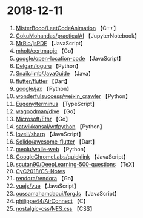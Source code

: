 # 2018-12-11

1. [MisterBooo/LeetCodeAnimation](https://github.com/MisterBooo/LeetCodeAnimation) 【C++】
2. [GokuMohandas/practicalAI](https://github.com/GokuMohandas/practicalAI) 【JupyterNotebook】
3. [MrRio/jsPDF](https://github.com/MrRio/jsPDF) 【JavaScript】
4. [mholt/certmagic](https://github.com/mholt/certmagic) 【Go】
5. [google/open-location-code](https://github.com/google/open-location-code) 【JavaScript】
6. [Delgan/loguru](https://github.com/Delgan/loguru) 【Python】
7. [Snailclimb/JavaGuide](https://github.com/Snailclimb/JavaGuide) 【Java】
8. [flutter/flutter](https://github.com/flutter/flutter) 【Dart】
9. [google/jax](https://github.com/google/jax) 【Python】
10. [wonderfulsuccess/weixin_crawler](https://github.com/wonderfulsuccess/weixin_crawler) 【Python】
11. [Eugeny/terminus](https://github.com/Eugeny/terminus) 【TypeScript】
12. [wagoodman/dive](https://github.com/wagoodman/dive) 【Go】
13. [Microsoft/Ethr](https://github.com/Microsoft/Ethr) 【Go】
14. [satwikkansal/wtfpython](https://github.com/satwikkansal/wtfpython) 【Python】
15. [lovell/sharp](https://github.com/lovell/sharp) 【JavaScript】
16. [Solido/awesome-flutter](https://github.com/Solido/awesome-flutter) 【Dart】
17. [meolu/walle-web](https://github.com/meolu/walle-web) 【Python】
18. [GoogleChromeLabs/quicklink](https://github.com/GoogleChromeLabs/quicklink) 【JavaScript】
19. [scutan90/DeepLearning-500-questions](https://github.com/scutan90/DeepLearning-500-questions) 【TeX】
20. [CyC2018/CS-Notes](https://github.com/CyC2018/CS-Notes) 
21. [rendora/rendora](https://github.com/rendora/rendora) 【Go】
22. [vuejs/vue](https://github.com/vuejs/vue) 【JavaScript】
23. [oussamahamdaoui/forgJs](https://github.com/oussamahamdaoui/forgJs) 【JavaScript】
24. [philippe44/AirConnect](https://github.com/philippe44/AirConnect) 【C】
25. [nostalgic-css/NES.css](https://github.com/nostalgic-css/NES.css) 【CSS】
